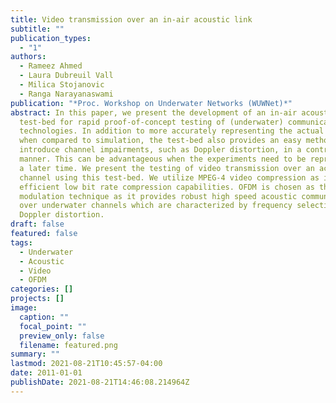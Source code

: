 ```yaml
---
title: Video transmission over an in-air acoustic link
subtitle: ""
publication_types:
  - "1"
authors:
  - Rameez Ahmed
  - Laura Dubreuil Vall
  - Milica Stojanovic
  - Ranga Narayanaswami
publication: "*Proc. Workshop on Underwater Networks (WUWNet)*"
abstract: In this paper, we present the development of an in-air acoustic
  test-bed for rapid proof-of-concept testing of (underwater) communication
  technologies. In addition to more accurately representing the actual channel
  when compared to simulation, the test-bed also provides an easy method to
  introduce channel impairments, such as Doppler distortion, in a controlled
  manner. This can be advantageous when the experiments need to be reproduced at
  a later time. We present the testing of video transmission over an acoustic
  channel using this test-bed. We utilize MPEG-4 video compression as it has
  efficient low bit rate compression capabilities. OFDM is chosen as the
  modulation technique as it provides robust high speed acoustic communication
  over underwater channels which are characterized by frequency selectivity and
  Doppler distortion.
draft: false
featured: false
tags:
  - Underwater
  - Acoustic
  - Video
  - OFDM
categories: []
projects: []
image:
  caption: ""
  focal_point: ""
  preview_only: false
  filename: featured.png
summary: ""
lastmod: 2021-08-21T10:45:57-04:00
date: 2011-01-01
publishDate: 2021-08-21T14:46:08.214964Z
---
```

